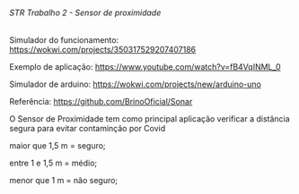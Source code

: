 ###### STR Trabalho 2 - Sensor de proximidade

Simulador do funcionamento:
https://wokwi.com/projects/350317529207407186

Exemplo de aplicação:
https://www.youtube.com/watch?v=fB4VqINML_0

Simulador de arduino:
https://wokwi.com/projects/new/arduino-uno

Referência:
https://github.com/BrinoOficial/Sonar

O Sensor de Proximidade tem como principal aplicação verificar a distância segura para evitar contaminção por Covid

maior que 1,5 m = seguro;

entre 1 e 1,5 m = médio;

menor que 1 m = não seguro;
